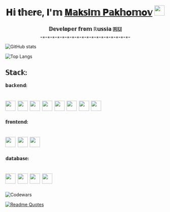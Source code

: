<h1 align="center">𝐇𝕚 𝐭𝕙𝕖𝐫𝕖, 𝐈'𝕞 <a href="https://tgrm.github.io/maksimpakhomov1510" target="_blank">𝐌𝕒𝐤𝕤𝐢𝕞 𝐏𝕒𝐤𝕙𝐨𝕞𝐨𝕧</a> 
<img src="https://github.com/blackcater/blackcater/raw/main/images/Hi.gif" height="32"/></h1>
<h3 align="center">𝔻𝕖𝕧𝕖𝕝𝕠𝕡𝕖𝕣 𝕗𝕣𝕠𝕞 ℝ𝕦𝕤𝕤𝕚𝕒 🇷🇺<br>₋₌₋₌₋₌₋₌₋₌₋₌₋₌₋₌₋₌₋₌₋₌₋₌₋₌₋₌₋₌₋₌₋₌₋₌₋</h3>

![GitHub stats](https://github-readme-stats.vercel.app/api?username=MaksimPM&show_icons=true&bg_color=00000000&rank_icon=github&text_color=ffff99&title_color=0099ff&icon_color=0099ff)

![Top Langs](https://github-readme-stats.vercel.app/api/top-langs/?username=MaksimPM&hide_progress=true&bg_color=00000000&text_color=ffff99&title_color=0099ff&icon_color=0099ff)

<h2 align="left">𝕊𝕥𝕒𝕔𝕜:</h2>
<h4 align="left">𝕓𝕒𝕔𝕜𝕖𝕟𝕕:</h4>
<h1> 
<img src="https://img.shields.io/badge/python-3670A0?style=for-the-badge&logo=python&logoColor=ffdd54" height="32"/>
<img src="https://img.shields.io/badge/django-%23092E20.svg?style=for-the-badge&logo=django&logoColor=white" height="32"/>
<img src="https://img.shields.io/badge/DJANGO-REST-ff1709?style=for-the-badge&logo=django&logoColor=white&color=ff1709&labelColor=gray" height="32"/>
<img src="https://img.shields.io/badge/FastAPI-005571?style=for-the-badge&logo=fastapi" height="32"/>
<img src="https://img.shields.io/badge/celery-%23a9cc54.svg?style=for-the-badge&logo=celery&logoColor=ddf4a4" height="32"/>
<img src="https://img.shields.io/badge/docker-%230db7ed.svg?style=for-the-badge&logo=docker&logoColor=white" height="32"/>
<img src="https://img.shields.io/badge/nginx-%23009639.svg?style=for-the-badge&logo=nginx&logoColor=white" height="32"/>
<img src="https://img.shields.io/badge/gunicorn-%298729.svg?style=for-the-badge&logo=gunicorn&logoColor=white" height="32"/>
</h1>
<h4 align="left">𝕗𝕣𝕠𝕟𝕥𝕖𝕟𝕕:</h4>
<h1> 
<img src="https://img.shields.io/badge/html5-%23E34F26.svg?style=for-the-badge&logo=html5&logoColor=white" height="32"/>
<img src="https://img.shields.io/badge/css3-%231572B6.svg?style=for-the-badge&logo=css3&logoColor=white" height="32"/>
<img src="https://img.shields.io/badge/bootstrap-%238511FA.svg?style=for-the-badge&logo=bootstrap&logoColor=white" height="32"/>
</h1>
<h4 align="left">𝕕𝕒𝕥𝕒𝕓𝕒𝕤𝕖:</h4>
<h1> 
<img src="https://img.shields.io/badge/postgres-%23316192.svg?style=for-the-badge&logo=postgresql&logoColor=white" height="32"/>
<img src="https://img.shields.io/badge/MongoDB-%234ea94b.svg?style=for-the-badge&logo=mongodb&logoColor=white" height="32"/>
<img src="https://img.shields.io/badge/mysql-%2300f.svg?style=for-the-badge&logo=mysql&logoColor=white" height="32"/>
<img src="https://img.shields.io/badge/sqlite-%2307405e.svg?style=for-the-badge&logo=sqlite&logoColor=white" height="32"/>
</h1>

![Codewars](https://www.codewars.com/users/MaksimPM/badges/micro)

[![Readme Quotes](https://quotes-github-readme.vercel.app/api?type=horizontal&theme=dark)](https://github.com/piyushsuthar/github-readme-quotes)
